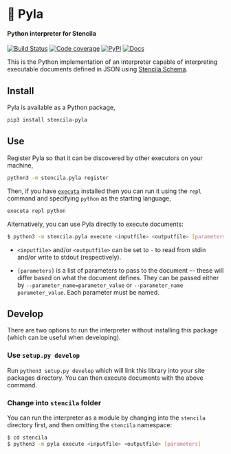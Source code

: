 # 🐍 Pyla

#### Python interpreter for Stencila

[![Build Status](https://dev.azure.com/stencila/stencila/_apis/build/status/stencila.pyla?branchName=master)](https://dev.azure.com/stencila/stencila/_build/latest?definitionId=3&branchName=master)
[![Code coverage](https://codecov.io/gh/stencila/pyla/branch/master/graph/badge.svg)](https://codecov.io/gh/stencila/pyla)
[![PyPI](https://img.shields.io/pypi/v/stencila-pyla.svg)](https://pypi.org/project/stencila-pyla)
[![Docs](https://img.shields.io/badge/docs-latest-blue.svg)](https://stencila.github.io/pyla/)

This is the Python implementation of an interpreter capable of interpreting executable
documents defined in JSON using [Stencila Schema](https://stencila.github.io/schema/).

## Install

Pyla is available as a Python package,

```bash
pip3 install stencila-pyla
```

## Use

Register Pyla so that it can be discovered by other executors on your machine, 

```bash
python3 -m stencila.pyla register
```

Then, if you have [`executa`](https://github.com/stencila/executa) installed then you can run it using the `repl` command and specifying `python` as the starting language,

```bash
executa repl python
```

Alternatively, you can use Pyla directly to execute documents:

```bash
$ python3 -m stencila.pyla execute <inputfile> <outputfile> [parameters]
```

- `<inputfile>` and/or `<outputfile>` can be set to `-` to read from stdin and/or write to stdout (respectively).

- `[parameters]` is a list of parameters to pass to the document –- these will differ based on what the document defines.
They can be passed either by `--parameter_name=parameter_value` or `--parameter_name parameter_value`. Each parameter
must be named.

## Develop

There are two options to run the interpreter without installing this package (which can be useful when developing).

### Use `setup.py develop`

Run `python3 setup.py develop` which will link this library into your site packages directory. You can then execute
documents with the above command.


### Change into `stencila` folder

You can run the interpreter as a module by changing into the `stencila` directory first, and then omitting the
`stencila` namespace:

```bash
$ cd stencila
$ python3 -m pyla execute <inputfile> <outputfile> [parameters]
```
